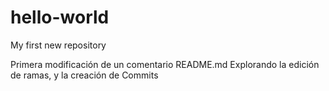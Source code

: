 # hello-world
My first new repository

Primera modificación de un comentario README.md
Explorando la edición de ramas, y la creación de Commits
